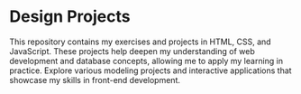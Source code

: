 # Design Projects
This repository contains my exercises and projects in HTML, CSS, and JavaScript. These projects help deepen my understanding of web development and database concepts, allowing me to apply my learning in practice. Explore various modeling projects and interactive applications that showcase my skills in front-end development.

